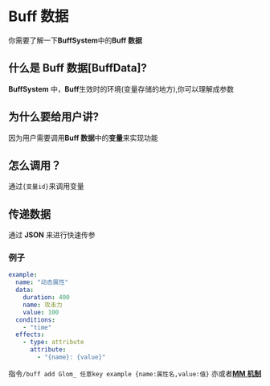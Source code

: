 # Buff 数据

你需要了解一下**BuffSystem**中的**Buff 数据**

## 什么是 Buff 数据[BuffData]?

**BuffSystem** 中，**Buff**生效时的环境(变量存储的地方),你可以理解成参数

## 为什么要给用户讲?

因为用户需要调用**Buff 数据**中的**变量**来实现功能

## 怎么调用？

通过`{变量id}`来调用变量

## 传递数据

通过 **JSON** 来进行快速传参

### 例子

```yaml
example:
  name: "动态属性"
  data:
    duration: 400
    name: 攻击力
    value: 100
  conditions:
    - "time"
  effects:
    - type: attribute
      attribute:
        - "{name}: {value}"
```

指令`/buff add Glom_ 任意key example {name:属性名,value:值}`
亦或者[**MM 机制**](https://blog.skillw.com/#sort=buffsystem&doc=%E5%85%B6%E5%AE%83/MythicMobs.md)

